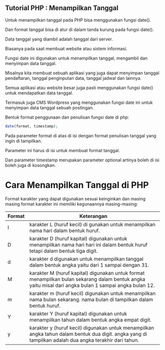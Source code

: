 ## Tutorial PHP : Menampilkan Tanggal

Untuk menampilkan tanggal pada PHP bisa menggunakan fungsi date().

Dan format tanggal bisa di atur di dalam tanda kurung pada fungsi date().

Data tanggal yang diambil adalah tanggal dari server.

Biasanya pada saat membuat website atau sistem informasi.

Fungsi date ini digunakan untuk menampilkan tanggal, mengambil dan menyimpan data tanggal.

Misalnya kita membuat sebuah aplikasi yang juga dapat menyimpan tanggal pendaftaran, tanggal penginputan data, tanggal jadwal dan lainnya.

Semua aplikasi atau website besar juga pasti menggunakan fungsi date() untuk mendapatkan data tanggal.

Termasuk juga CMS Wordpress yang menggunakan fungsi date ini untuk menyimpan data tanggal sebuah postingan.

Bentuk format penggunaan dan penulisan fungsi date di php:
```php
date(format, timestamp);
```

Pada parameter format di atas di isi dengan format penulisan tanggal yang ingin di tampilkan.

Parameter ini harus di isi untuk membuat format tanggal.

Dan parameter timestamp merupakan parameter optional artinya boleh di isi boleh juga di kosongkan.

# Cara Menampilkan Tanggal di PHP

Format karakter yang dapat digunakan sesuai keinginkan dan masing masing format karakter ini memiliki kegunaannya masing-masing:

| Format  | Keterangan |
|-------|------|
| I  | karakter L (huruf kecil) di gunakan untuk menampilkan nama hari dalam bentuk huruf.   |
| D  | karakter D (huruf kapital) digunakan untuk menampilkan nama hari hari ini dalam bentuk huruf tetapi dalam bentuk tiga digit.   |
| d   | karakter d digunakan untuk menampilkan tanggal dalam bentuk angka yaitu dari 1 sampai dengan 31.   |
| M   | karakter M (huruf kapital) digunakan untuk format menampilkan bulan sekarang dalam bentuk angka yaitu misal dari  angka bulan 1 sampai angka bulan 12.   |
| m   | karakter m (huruf kecil) digunakan untuk menampilkan nama bulan sekarang. nama bulan di tampilkan dalam bentuk huruf.   |
| Y   | karakter Y (huruf kapital) digunakan untuk menampilkan tahun dalam bentuk angka empat digit.   |
| y   | karakter y (huruf kecil) digunakan untuk menampilkan angka tahun dalam bentuk dua digit. angka yang di tampilkan adalah dua angka terakhir dari tahun.   |